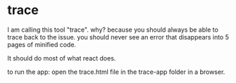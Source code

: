 # trace
I am calling this tool "trace". why? because you should always be able to trace back to the issue. you should never see an error that disappears into 5 pages of minified code. 

It should do most of what react does.

to run the app: open the trace.html file in the trace-app folder in a browser.
